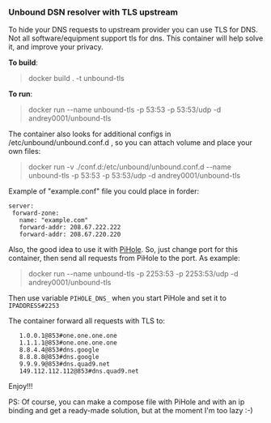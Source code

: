### Unbound DSN resolver with TLS upstream

To hide your DNS requests to upstream provider you can use TLS for DNS. Not all software/equipment support tls for dns.
This container will help solve it, and improve your privacy.

**To build**:

> docker build . -t unbound-tls

**To run**:

> docker run --name unbound-tls -p 53:53 -p 53:53/udp -d andrey0001/unbound-tls

The container also looks for additional configs in /etc/unbound/unbound.conf.d , so you can attach volume and place your own files:
> docker run -v ./conf.d:/etc/unbound/unbound.conf.d  --name unbound-tls -p 53:53 -p 53:53/udp -d andrey0001/unbound-tls

Example of "example.conf" file you could place in forder:
```
server:
 forward-zone:
   name: "example.com"
   forward-addr: 208.67.222.222
   forward-addr: 208.67.220.220
```

Also, the good idea to use it with [PiHole](https://github.com/pi-hole/docker-pi-hole). So, just change port for this container, then send all requests from PiHole to the port. As example:
> docker run --name unbound-tls -p 2253:53 -p 2253:53/udp -d andrey0001/unbound-tls

Then use variable `PIHOLE_DNS_` when you start PiHole and set it to `IPADDRESS#2253`

The container forward all requests with TLS to:
```
   1.0.0.1@853#one.one.one.one
   1.1.1.1@853#one.one.one.one
   8.8.4.4@853#dns.google
   8.8.8.8@853#dns.google
   9.9.9.9@853#dns.quad9.net
   149.112.112.112@853#dns.quad9.net
```

Enjoy!!!

PS: Of course, you can make a compose file with PiHole and with an ip binding and get a ready-made solution, but at the moment I'm too lazy :-)
